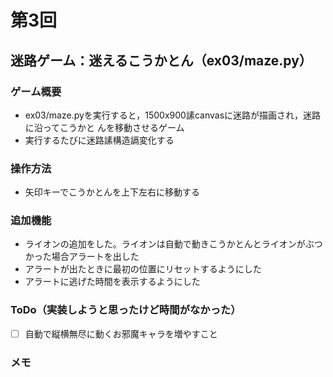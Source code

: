 # 第3回
## 迷路ゲーム：迷えるこうかとん（ex03/maze.py）
### ゲーム概要
- ex03/maze.pyを実行すると，1500x900䛾canvasに迷路が描画され，迷路に沿ってこうかと
んを移動させるゲーム
- 実行するたびに迷路䛾構造䛿変化する
### 操作方法
- 矢印キーでこうかとんを上下左右に移動する
### 追加機能
- ライオンの追加をした。ライオンは自動で動きこうかとんとライオンがぶつかった場合アラートを出した
- アラートが出たときに最初の位置にリセットするようにした
- アラートに逃げた時間を表示するようにした
### ToDo（実装しようと思ったけど時間がなかった）
- [ ] 自動で縦横無尽に動くお邪魔キャラを増やすこと
### メモ